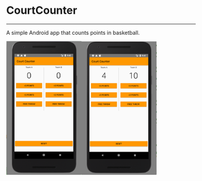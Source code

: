 # CourtCounter
--------------
A simple Android app that counts points in basketball.

<img src="/images/Screenshot2.png" width="200"><img src="/images/Screenshot1.png" width="200">
